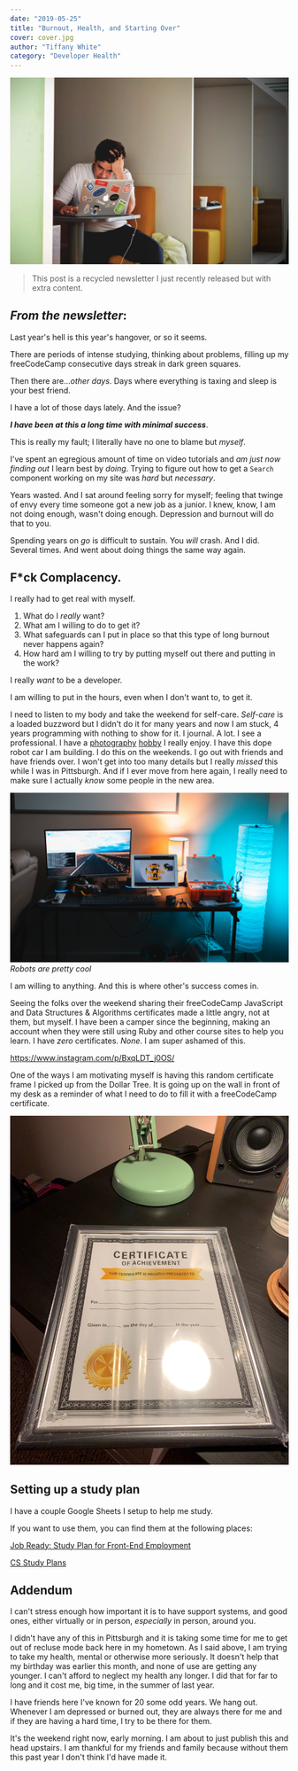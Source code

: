 ```yaml
---
date: "2019-05-25"
title: "Burnout, Health, and Starting Over"
cover: cover.jpg
author: "Tiffany White"
category: "Developer Health"
---
```


![](./2.jpg)

> This post is a recycled newsletter I just recently released but with extra content.

## *From the newsletter*:

Last year's hell is this year's hangover, or so it seems.

There are periods of intense studying, thinking about problems, filling up my freeCodeCamp consecutive days streak in dark green squares.

Then there are...*other days*. Days where everything is taxing and sleep is your best friend.

I have a lot of those days lately. And the issue?

***I have been at this a long time with minimal success***.

This is really my fault; I literally have no one to blame but *myself*.

I've spent an egregious amount of time on video tutorials and *am just now finding out* I learn best by *doing*. Trying to figure out how to get a `Search` component working on my site was *hard* but *necessary*.

Years wasted. And I sat around feeling sorry for myself; feeling that twinge of envy every time someone got a new job as a junior. I knew, know, I am not doing enough, wasn't doing enough. Depression and burnout will do that to you.

Spending years on *go* is difficult to sustain. You *will* crash. And I did. Several times. And went about doing things the same way again.

## F*ck Complacency.

I really had to get real with myself.

1. What do I *really* want?
2. What am I willing to do to get it?
3. What safeguards can I put in place so that this type of long burnout never happens again?
4. How hard am I willing to try by putting myself out there and putting in the work?

I really *want* to be a developer.

I am willing to put in the hours, even when I don't want to, to get it.

I need to listen to my body and take the weekend for self-care. *Self-care* is a loaded buzzword but I didn't do it for many years and now I am stuck, 4 years programming with nothing to show for it. I journal. A lot. I see a professional. I have a [photography](https://www.eyeem.com/u/trwhite) [hobby](https://www.flickr.com/photos/sydmalicious/) I really enjoy. I have this dope robot car I am building. I do this on the weekends. I go out with friends and have friends over. I won't get into too many details but I really *missed* this while I was in Pittsburgh. And if I ever move from here again, I really need to make sure I actually *know* some people in the new area.

![](./robots.jpg)
*Robots are pretty cool*

I am willing to anything. And this is where other's success comes in.

Seeing the folks over the weekend sharing their freeCodeCamp JavaScript and Data Structures & Algorithms certificates made a little angry, not at them, but myself. I have been a camper since the beginning, making an account when they were still using Ruby and other course sites to help you learn. I have *zero* certificates. *None*. I am super ashamed of this.

https://www.instagram.com/p/BxqLDT_j0OS/

One of the ways I am motivating myself is having this random certificate frame I picked up from the Dollar Tree. It is going up on the wall in front of my desk as a reminder of what I need to do to fill it with a freeCodeCamp certificate.

![](./cert.jpg)

## Setting up a study plan

I have a couple Google Sheets I setup to help me study.

If you want to use them, you can find them at the following places:

[Job Ready: Study Plan for Front-End Employment](https://docs.google.com/spreadsheets/d/1eBStSPDP8jXpPQvmKI35ogaSms864WRKFScRIc0GoKw/edit?usp=sharing)

[CS Study Plans](https://docs.google.com/spreadsheets/d/1cgyOyqpmtCtCDxYmgRSzDoTXO9L9PZLGVLoruY-AmrI/edit?usp=sharing)

## Addendum

I can't stress enough how important it is to have support systems, and good ones, either virtually or in person, *especially* in person, around you.

I didn't have any of this in Pittsburgh and it is taking some time for me to get out of recluse mode back here in my hometown. As I said above, I am trying to take my health, mental or otherwise more seriously. It doesn't help that my birthday was earlier this month, and none of use are getting any younger. I can't afford to neglect my health any longer. I did that for far to long and it cost me, big time, in the summer of last year.

I have friends here I've known for 20 some odd years. We hang out. Whenever I am depressed or burned out, they are always there for me and if they are having a hard time, I try to be there for them.

It's the weekend right now, early morning. I am about to just publish this and head upstairs. I am thankful for my friends and family because without them this past year I don't think I'd have made it.
